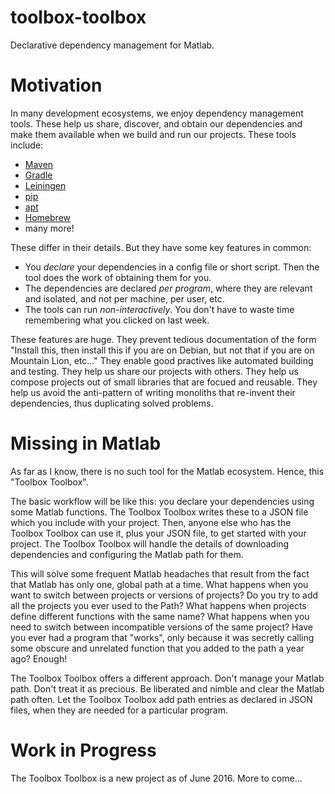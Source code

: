 # toolbox-toolbox
Declarative dependency management for Matlab.

# Motivation
In many development ecosystems, we enjoy dependency management tools.  These help us share, discover, and obtain our dependencies and make them available when we build and run our projects.  These tools include:
 - [Maven](https://maven.apache.org/)
 - [Gradle](http://gradle.org/)
 - [Leiningen](http://leiningen.org/)
 - [pip](https://pypi.python.org/pypi/pip)
 - [apt](https://wiki.debian.org/Apt)
 - [Homebrew](http://brew.sh/)
 - many more!
  
 These differ in their details.  But they have some key features in common:
 - You  *declare* your dependencies in a config file or short script.  Then the tool does the work of obtaining them for you.
 - The dependencies are declared *per program*, where they are relevant and isolated, and not per machine, per user, etc.
 - The tools can run *non-interactively*.  You don't have to waste time remembering what you clicked on last week.
 
These features are huge.  They prevent tedious documentation of the form "Install this, then install this if you are on Debian,  but not that if you are on Mountain Lion, etc..."  They enable good practives like automated building and testing.  They help us share our projects with others.  They help us compose projects out of small libraries that are focued and reusable.  They help us avoid the anti-pattern of writing monoliths that re-invent their dependencies, thus duplicating solved problems.

# Missing in Matlab
As far as I know, there is no such tool for the Matlab ecosystem.  Hence, this "Toolbox Toolbox".

The basic workflow will be like this: you declare your dependencies using some Matlab functions.  The Toolbox Toolbox writes these to a JSON file which you include with your project.  Then, anyone else who has the Toolbox Toolbox can use it, plus your JSON file, to get started with your project.  The Toolbox Toolbox will handle the details of downloading dependencies and configuring the Matlab path for them.

This will solve some frequent Matlab headaches that result from the fact that Matlab has only one, global path at a time.  What happens when you want to switch between projects or versions of projects?  Do you try to add all the projects you ever used to the Path?  What happens when projects define different functions with the same name?  What happens when you need to switch between incompatible versions of the same project?  Have you ever had a program that "works", only because it was secretly calling some obscure and unrelated function that you added to the path a year ago?  Enough!

The Toolbox Toolbox offers a different approach.  Don't manage your Matlab path.  Don't treat it as precious.  Be liberated and nimble and clear the Matlab path often.  Let the Toolbox Toolbox add path entries as declared in JSON files, when they are needed for a particular program.

# Work in Progress
The Toolbox Toolbox is a new project as of June 2016.  More to come...
